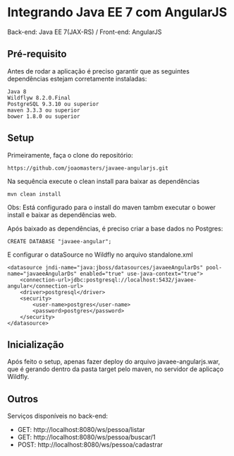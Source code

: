 # Integrando Java EE 7 com AngularJS

Back-end: Java EE 7(JAX-RS) / Front-end: AngularJS

## Pré-requisito

Antes de rodar a aplicação é preciso garantir que as seguintes dependências estejam corretamente instaladas:
```
Java 8
Wildflyw 8.2.0.Final
PostgreSQL 9.3.10 ou superior
maven 3.3.3 ou superior
bower 1.8.0 ou superior
```
## Setup

Primeiramente, faça o clone do repositório:
```
https://github.com/joaomasters/javaee-angularjs.git
```

Na sequência execute o clean install para baixar as dependências
```
mvn clean install
```
Obs: Está configurado para o install do maven tambm executar o bower install e baixar as dependências web.

Após baixado as dependências, é preciso criar a base dados no Postgres:
```
CREATE DATABASE "javaee-angular";
```

E configurar o dataSource no Wildfly no arquivo standalone.xml
```
<datasource jndi-name="java:jboss/datasources/javaeeAngularDs" pool-name="javaeeAngularDs" enabled="true" use-java-context="true">
    <connection-url>jdbc:postgresql://localhost:5432/javaee-angular</connection-url>
    <driver>postgresql</driver>
    <security>
        <user-name>postgres</user-name>
        <password>postgres</password>
    </security>
</datasource>
```

## Inicialização
Após feito o setup, apenas fazer deploy do arquivo javaee-angularjs.war, que é gerando dentro da pasta target pelo maven, no servidor de aplicaço Wildfly.

## Outros
Serviços disponíveis no back-end:
 - GET: http://localhost:8080/ws/pessoa/listar
 - GET: http://localhost:8080/ws/pessoa/buscar/1
 - POST: http://localhost:8080/ws/pessoa/cadastrar
